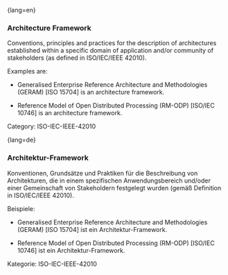 {lang=en}
### Architecture Framework

Conventions, principles and practices for the description of architectures established within a specific domain of application and/or community of stakeholders (as defined in ISO/IEC/IEEE 42010).

Examples are:

* Generalised Enterprise Reference Architecture and Methodologies (GERAM) [ISO 15704] is an architecture framework.

* Reference Model of Open Distributed Processing (RM-ODP) [ISO/IEC 10746] is an architecture framework.


Category: ISO-IEC-IEEE-42010




{lang=de}
### Architektur-Framework

Konventionen, Grundsätze und Praktiken für die Beschreibung von
Architekturen, die in einem spezifischen Anwendungsbereich und/oder
einer Gemeinschaft von Stakeholdern festgelegt wurden (gemäß
Definition in ISO/IEC/IEEE 42010).

Beispiele:

-   Generalised Enterprise Reference Architecture and Methodologies
    (GERAM) \[ISO 15704\] ist ein Architektur-Framework.

-   Reference Model of Open Distributed Processing (RM-ODP) \[ISO/IEC
    10746\] ist ein Architektur-Framework.

Kategorie: ISO-IEC-IEEE-42010
